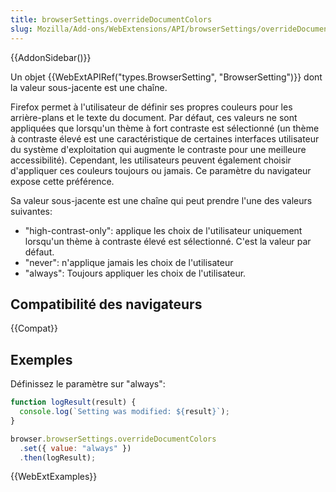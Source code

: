 ```yaml
---
title: browserSettings.overrideDocumentColors
slug: Mozilla/Add-ons/WebExtensions/API/browserSettings/overrideDocumentColors
---
```


{{AddonSidebar()}}

Un objet {{WebExtAPIRef("types.BrowserSetting", "BrowserSetting")}} dont la valeur sous-jacente est une chaîne.

Firefox permet à l'utilisateur de définir ses propres couleurs pour les arrière-plans et le texte du document. Par défaut, ces valeurs ne sont appliquées que lorsqu'un thème à fort contraste est sélectionné (un thème à contraste élevé est une caractéristique de certaines interfaces utilisateur du système d'exploitation qui augmente le contraste pour une meilleure accessibilité). Cependant, les utilisateurs peuvent également choisir d'appliquer ces couleurs toujours ou jamais. Ce paramètre du navigateur expose cette préférence.

Sa valeur sous-jacente est une chaîne qui peut prendre l'une des valeurs suivantes:

- "high-contrast-only": applique les choix de l'utilisateur uniquement lorsqu'un thème à contraste élevé est sélectionné. C'est la valeur par défaut.
- "never": n'applique jamais les choix de l'utilisateur
- "always": Toujours appliquer les choix de l'utilisateur.

## Compatibilité des navigateurs

{{Compat}}

## Exemples

Définissez le paramètre sur "always":

```js
function logResult(result) {
  console.log(`Setting was modified: ${result}`);
}

browser.browserSettings.overrideDocumentColors
  .set({ value: "always" })
  .then(logResult);
```

{{WebExtExamples}}
